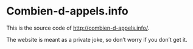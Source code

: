 # Combien-d-appels.info

This is the source code of <http://combien-d-appels.info/>.

The website is meant as a private joke, so don’t worry if you don’t get it.
